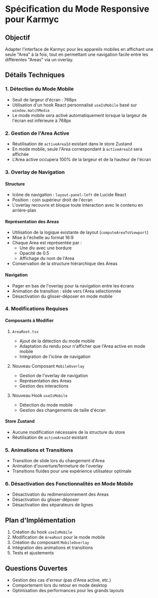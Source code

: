 # Spécification du Mode Responsive pour Karmyc

## Objectif
Adapter l'interface de Karmyc pour les appareils mobiles en affichant une seule "Area" à la fois, tout en permettant une navigation facile entre les différentes "Areas" via un overlay.

## Détails Techniques

### 1. Détection du Mode Mobile
- Seuil de largeur d'écran : 768px
- Utilisation d'un hook React personnalisé `useIsMobile` basé sur `window.matchMedia`
- Le mode mobile sera activé automatiquement lorsque la largeur de l'écran est inférieure à 768px

### 2. Gestion de l'Area Active
- Réutilisation de `activeAreaId` existant dans le store Zustand
- En mode mobile, seule l'Area correspondant à `activeAreaId` sera affichée
- L'Area active occupera 100% de la largeur et de la hauteur de l'écran

### 3. Overlay de Navigation
#### Structure
- Icône de navigation : `layout-panel-left` de Lucide React
- Position : coin supérieur droit de l'écran
- L'overlay recouvre et bloque toute interaction avec le contenu en arrière-plan

#### Représentation des Areas
- Utilisation de la logique existante de layout (`computeAreaToViewport`)
- Mise à l'échelle au format 16:9
- Chaque Area est représentée par :
  - Une div avec une bordure
  - Opacité de 0.5
  - Affichage du nom de l'Area
- Conservation de la structure hiérarchique des Areas

#### Navigation
- Pager en bas de l'overlay pour la navigation entre les écrans
- Animation de transition : slide vers l'Area sélectionnée
- Désactivation du glisser-déposer en mode mobile

### 4. Modifications Requises

#### Composants à Modifier
1. `AreaRoot.tsx`
   - Ajout de la détection du mode mobile
   - Adaptation du rendu pour n'afficher que l'Area active en mode mobile
   - Intégration de l'icône de navigation

2. Nouveau Composant `MobileOverlay`
   - Gestion de l'overlay de navigation
   - Représentation des Areas
   - Gestion des interactions

3. Nouveau Hook `useIsMobile`
   - Détection du mode mobile
   - Gestion des changements de taille d'écran

#### Store Zustand
- Aucune modification nécessaire de la structure du store
- Réutilisation de `activeAreaId` existant

### 5. Animations et Transitions
- Transition de slide lors du changement d'Area
- Animation d'ouverture/fermeture de l'overlay
- Transitions fluides pour une expérience utilisateur optimale

### 6. Désactivation des Fonctionnalités en Mode Mobile
- Désactivation du redimensionnement des Areas
- Désactivation du glisser-déposer
- Désactivation des séparateurs de lignes

## Plan d'Implémentation

1. Création du hook `useIsMobile`
2. Modification de `AreaRoot` pour le mode mobile
3. Création du composant `MobileOverlay`
4. Intégration des animations et transitions
5. Tests et ajustements

## Questions Ouvertes
- Gestion des cas d'erreur (pas d'Area active, etc.)
- Comportement lors du retour en mode desktop
- Optimisation des performances pour les grands layouts 
